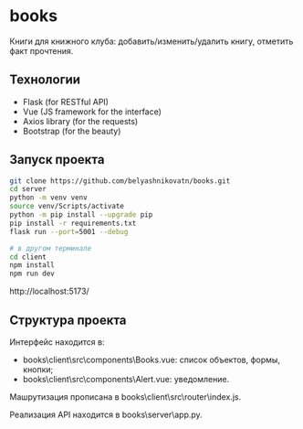 # books
Книги для книжного клуба: добавить/изменить/удалить книгу, отметить факт прочтения.

## Технологии
- Flask (for RESTful API)
- Vue (JS framework for the interface)
- Axios library (for the requests)
- Bootstrap (for the beauty)

## Запуск проекта
```bash
git clone https://github.com/belyashnikovatn/books.git
cd server
python -m venv venv
source venv/Scripts/activate
python -m pip install --upgrade pip
pip install -r requirements.txt
flask run --port=5001 --debug

# в другом терминале
cd client
npm install
npm run dev

```
http://localhost:5173/

## Структура проекта
Интерфейс находится в:  
- books\client\src\components\Books.vue: список объектов, формы, кнопки;
- books\client\src\components\Alert.vue: уведомление.

Машрутизация прописана в books\client\src\router\index.js.  

Реализация API находится в books\server\app.py.  
